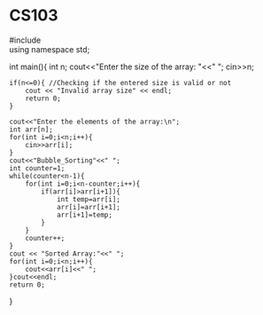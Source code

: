 # CS103
#include<iostream>   
using namespace std;

int main(){
    int n;
    cout<<"Enter the size of the array: "<<" ";
    cin>>n;
    
    if(n<=0){ //Checking if the entered size is valid or not
        cout << "Invalid array size" << endl;
        return 0;
    }

    cout<<"Enter the elements of the array:\n";
    int arr[n]; 
    for(int i=0;i<n;i++){
        cin>>arr[i];
    }
    cout<<"Bubble_Sorting"<<" ";
    int counter=1;  
    while(counter<n-1){ 
        for(int i=0;i<n-counter;i++){ 
            if(arr[i]>arr[i+1]){ 
                int temp=arr[i];
                arr[i]=arr[i+1];
                arr[i+1]=temp;
            }
        }
        counter++; 
    }
    cout << "Sorted Array:"<<" ";
    for(int i=0;i<n;i++){ 
        cout<<arr[i]<<" ";
    }cout<<endl;
    return 0;
}
